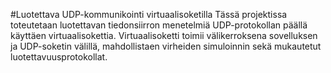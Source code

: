 #Luotettava UDP-kommunikointi virtuaalisoketilla
Tässä projektissa toteutetaan luotettavan tiedonsiirron menetelmiä UDP-protokollan päällä käyttäen virtuaalisokettia. Virtuaalisoketti toimii välikerroksena sovelluksen ja UDP-soketin välillä, mahdollistaen virheiden simuloinnin sekä mukautetut luotettavuusprotokollat.

